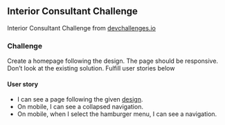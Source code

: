 ## Interior Consultant Challenge

Interior Consultant Challenge from [devchallenges.io](https://devchallenges.io)

### Challenge
Create a homepage following the design. The page should be responsive. Don’t look at the existing solution. Fulfill user stories below

#### User story
- I can see a page following the given [design](https://www.figma.com/file/3cf83hHRBAGjG5EKPcG2bV/interior-consultant-challenge).
- On mobile, I can see a collapsed navigation.
- On mobile, when I select the hamburger menu, I can see a navigation.